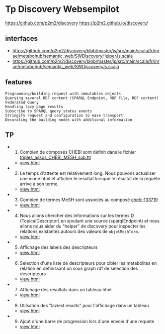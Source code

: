 # Tp Discovery Websempilot

https://github.com/p2m2/discovery
https://p2m2.github.io/discovery/

## interfaces

 - https://github.com/p2m2/discovery/blob/master/js/src/main/scala/fr/inrae/metabohub/semantic_web/SWDiscoveryHelperJs.scala
 - https://github.com/p2m2/discovery/blob/master/js/src/main/scala/fr/inrae/metabohub/semantic_web/SWDiscoveryJs.scala

## features

    Programming/building request with immutables objects
    Querying several RDF content (SPARQL Endpoint, RDF File, RDF content)
    Federated Query
    Handling lazy page results
    Subscribe to SPARQL query status events
    Stringify request and configuration to ease transport
    Decorating the building nodes with additional information

## TP 

- 1) Combien de composés CHEBI sont définit dans le fichier [triples_assos_CHEBI_MESH_sub.ttl](https://raw.githubusercontent.com/p2m2/tp-discovery-websempilot/main/rdf/triples_assos_CHEBI_MESH_sub.ttl)

    - [view html](./exo1_inspect_rdf/count_1a.html)

- 2) Le temps d'attente est relativement long. Nous pouvons actualiser une icone html et afficher le resultat lorsque le résultat de la requête arrive à son terme.
    
    - [view html](./exo1_inspect_rdf/count_1b.html)

- 3) Combien de termes MeSH sont associés au composé [chebi:133719](http://purl.obolibrary.org/obo/CHEBI_133719)
    
    - [view html](./exo1_inspect_rdf/count_2.html)

- 4) Nous allons chercher des informations sur les termes D (TopicalDescriptor) en ajoutant une source (sparqlEndpoint) et nous allons nous aider du "helper" de discovery pour inspecter les relations existantes autours des valeurs de `objetMeshTerm`.
    
    - [view html](./exo1_inspect_rdf/count_3.html)

- 5) Affichage des labels des descripteurs
    
    - [view html](./exo2_html_view/view_1.html)

- 6) Selection d'une liste de descripteurs pour cibler les metabolites en relation en definissant un sous graph rdf de selection des descripteurs
    
    - [view html](./exo2_html_view/view_2.html)

- 7) Affichage des resultats dans un tableau html 

    - [view html](./exo2_html_view/view_3.html)

- 8) Utilsation des "laziest results" pour l'affichage dans un tableau 

    - [view html](./exo2_html_view/view_4.html)

- 9) Ajout d'une barre de progression lors d'une envoie d'une requete

    - [view html](./exo2_html_view/view_5.html)

